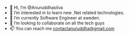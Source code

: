 - 👋 Hi, I’m @Anuruddhasilva
- 👀 I’m interested in to learn new .Net related technologies.
- 🌱 I’m currently Software Engineer at sweden.
- 💞️ I’m looking to collaborate on all the tech guys
- 📫 You can reach me contactanuruddha@gmail.com

<!---
Anuruddhasilva/Anuruddhasilva is a ✨ special ✨ repository because its `README.md` (this file) appears on your GitHub profile.
You can click the Preview link to take a look at your changes.
--->
